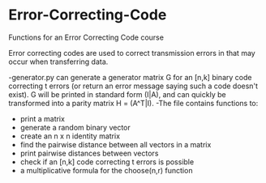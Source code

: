 # Error-Correcting-Code
Functions for an Error Correcting Code course

Error correcting codes are used to correct transmission errors in that may occur when transferring data.

-generator.py can generate a generator matrix G for an [n,k] binary code correcting t errors (or return an error message saying 
such a code doesn't exist). G will be printed in standard form (I|A), and can quickly be transformed into a parity matrix 
H = (A^T|I).
-The file contains functions to:
 + print a matrix
 + generate a random binary vector
 + create an n x n identity matrix
 + find the pairwise distance between all vectors in a matrix
 + print pairwise distances between vectors
 + check if an [n,k] code correcting t errors is possible
 + a multiplicative formula for the choose(n,r) function
